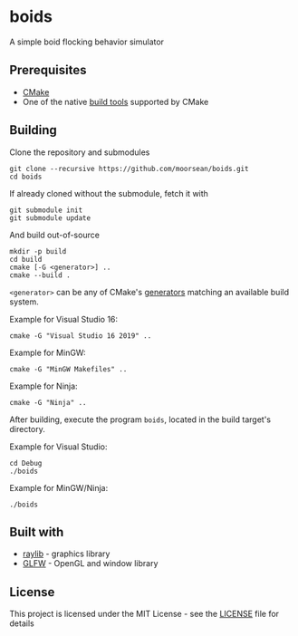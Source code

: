 # boids

A simple boid flocking behavior simulator

## Prerequisites

- [CMake](https://cmake.org/)
- One of the native [build tools](https://cmake.org/cmake/help/latest/manual/cmake-generators.7.html) supported by CMake

## Building

Clone the repository and submodules

```
git clone --recursive https://github.com/moorsean/boids.git
cd boids
```

If already cloned without the submodule, fetch it with

```
git submodule init
git submodule update
```

And build out-of-source

```
mkdir -p build
cd build
cmake [-G <generator>] ..
cmake --build .
```

`<generator>` can be any of CMake's [generators](https://cmake.org/cmake/help/latest/manual/cmake-generators.7.html) matching an available build system.

Example for Visual Studio 16:

```
cmake -G "Visual Studio 16 2019" ..
```

Example for MinGW:

```
cmake -G "MinGW Makefiles" ..
```

Example for Ninja:

```
cmake -G "Ninja" ..
```

After building, execute the program `boids`, located in the build target's directory.

Example for Visual Studio:

```
cd Debug
./boids
```

Example for MinGW/Ninja:

```
./boids
```

## Built with

- [raylib](https://www.raylib.com/) - graphics library
- [GLFW](https://www.glfw.org/) - OpenGL and window library

## License

This project is licensed under the MIT License - see the [LICENSE](LICENSE) file for details

